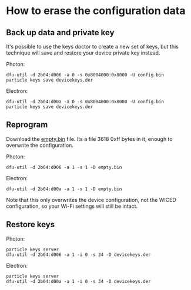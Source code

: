 # How to erase the configuration data

## Back up data and private key

It's possible to use the keys doctor to create a new set of keys, but this technique will save and restore your device private key instead.

Photon:

```
dfu-util -d 2b04:d006 -a 0 -s 0x8004000:0x8000 -U config.bin
particle keys save devicekeys.der
```

Electron:

```
dfu-util -d 2b04:d00a -a 0 -s 0x8004000:0x8000 -U config.bin
particle keys save devicekeys.der
```

## Reprogram

Download the [empty.bin](https://raw.githubusercontent.com/rickkas7/particle_notes/master/erasing-configuration/empty.bin) file. Its a file 3618 0xff bytes in it, enough to overwrite the configuration.

Photon:

```
dfu-util -d 2b04:d006 -a 1 -s 1 -D empty.bin
```

Electron:

```
dfu-util -d 2b04:d00a -a 1 -s 1 -D empty.bin
```

Note that this only overwrites the device configuration, not the WICED configuration, so your Wi-Fi settings will still be intact.

## Restore keys

Photon:

```
particle keys server
dfu-util -d 2b04:d006 -a 1 -i 0 -s 34 -D devicekeys.der
```

Electron:

```
particle keys server
dfu-util -d 2b04:d00a -a 1 -i 0 -s 34 -D devicekeys.der
```

